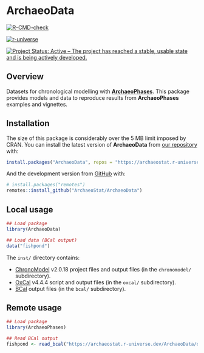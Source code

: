 
<!-- README.md is generated from README.Rmd. Please edit that file -->

# ArchaeoData

<!-- badges: start -->

[![R-CMD-check](https://github.com/ArchaeoStat/ArchaeoData/actions/workflows/R-CMD-check.yaml/badge.svg)](https://github.com/ArchaeoStat/ArchaeoData/actions/workflows/R-CMD-check.yaml)

<a href="https://archaeostat.r-universe.dev" class="pkgdown-devel"><img
src="https://archaeostat.r-universe.dev/badges/ArchaeoData"
alt="r-universe" /></a>

[![Project Status: Active – The project has reached a stable, usable
state and is being actively
developed.](https://www.repostatus.org/badges/latest/active.svg)](https://www.repostatus.org/#active)
<!-- badges: end -->

## Overview

Datasets for chronological modelling with
[**ArchaeoPhases**](https://github.com/ArchaeoStat/ArchaeoPhases). This
package provides models and data to reproduce results from
**ArchaeoPhases** examples and vignettes.

## Installation

The size of this package is considerably over the 5 MB limit imposed by
CRAN. You can install the latest version of **ArchaeoData** from [our
repository](https://archaeostat.r-universe.dev) with:

``` r
install.packages("ArchaeoData", repos = "https://archaeostat.r-universe.dev")
```

And the development version from [GitHub](https://github.com/) with:

``` r
# install.packages("remotes")
remotes::install_github("ArchaeoStat/ArchaeoData")
```

## Local usage

``` r
## Load package
library(ArchaeoData)

## Load data (BCal output)
data("fishpond")
```

The `inst/` directory contains:

- [ChronoModel](http://www.chronomodel.fr) v2.0.18 project files and
  output files (in the `chronomodel/` subdirectory).
- [OxCal](https://c14.arch.ox.ac.uk/oxcal.html) v4.4.4 script and output
  files (in the `oxcal/` subdirectory).
- [BCal](https://bcal.shef.ac.uk) output files (in the `bcal/`
  subdirectory).

## Remote usage

``` r
## Load package
library(ArchaeoPhases)

## Read BCal output
fishpond <- read_bcal("https://archaeostat.r-universe.dev/ArchaeoData/data/fishpond/csv")
```
